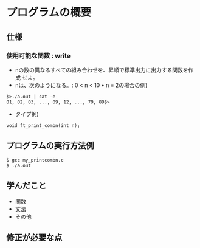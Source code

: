 # プログラムの概要
## 仕様
### 使用可能な関数 : write
* nの数の異なるすべての組み合わせを、昇順で標準出力に出力する関数を作成 せよ。
* nは、次のようになる。: 0 < n < 10 • n = 2の場合の例)
```
$>./a.out | cat -e
01, 02, 03, ..., 09, 12, ..., 79, 89$>
```
* タイプ例)
```
void ft_print_combn(int n);
```
## プログラムの実行方法例
``` terminal
$ gcc my_printcombn.c
$ ./a.out
```

## 学んだこと
* 関数
* 文法
* その他

## 修正が必要な点

